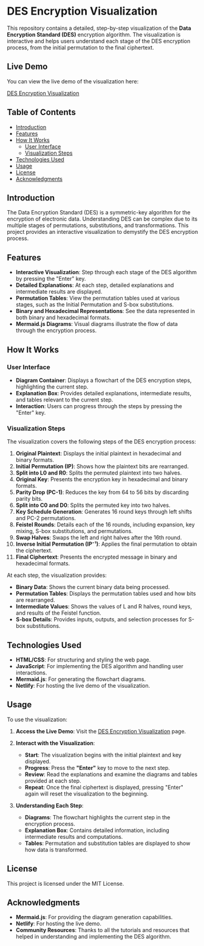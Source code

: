 # DES Encryption Visualization

This repository contains a detailed, step-by-step visualization of the **Data Encryption Standard (DES)** encryption algorithm. The visualization is interactive and helps users understand each stage of the DES encryption process, from the initial permutation to the final ciphertext.

## Live Demo

You can view the live demo of the visualization here:

[DES Encryption Visualization](https://66e54321d17e48000893baae--des-visualization.netlify.app/)

## Table of Contents

- [Introduction](#introduction)
- [Features](#features)
- [How It Works](#how-it-works)
  - [User Interface](#user-interface)
  - [Visualization Steps](#visualization-steps)
- [Technologies Used](#technologies-used)
- [Usage](#usage)
- [License](#license)
- [Acknowledgments](#acknowledgments)

## Introduction

The Data Encryption Standard (DES) is a symmetric-key algorithm for the encryption of electronic data. Understanding DES can be complex due to its multiple stages of permutations, substitutions, and transformations. This project provides an interactive visualization to demystify the DES encryption process.

## Features

- **Interactive Visualization**: Step through each stage of the DES algorithm by pressing the "Enter" key.
- **Detailed Explanations**: At each step, detailed explanations and intermediate results are displayed.
- **Permutation Tables**: View the permutation tables used at various stages, such as the Initial Permutation and S-box substitutions.
- **Binary and Hexadecimal Representations**: See the data represented in both binary and hexadecimal formats.
- **Mermaid.js Diagrams**: Visual diagrams illustrate the flow of data through the encryption process.

## How It Works

### User Interface

- **Diagram Container**: Displays a flowchart of the DES encryption steps, highlighting the current step.
- **Explanation Box**: Provides detailed explanations, intermediate results, and tables relevant to the current step.
- **Interaction**: Users can progress through the steps by pressing the "Enter" key.

### Visualization Steps

The visualization covers the following steps of the DES encryption process:

1. **Original Plaintext**: Displays the initial plaintext in hexadecimal and binary formats.
2. **Initial Permutation (IP)**: Shows how the plaintext bits are rearranged.
3. **Split into L0 and R0**: Splits the permuted plaintext into two halves.
4. **Original Key**: Presents the encryption key in hexadecimal and binary formats.
5. **Parity Drop (PC-1)**: Reduces the key from 64 to 56 bits by discarding parity bits.
6. **Split into C0 and D0**: Splits the permuted key into two halves.
7. **Key Schedule Generation**: Generates 16 round keys through left shifts and PC-2 permutations.
8. **Feistel Rounds**: Details each of the 16 rounds, including expansion, key mixing, S-box substitutions, and permutations.
9. **Swap Halves**: Swaps the left and right halves after the 16th round.
10. **Inverse Initial Permutation (IP⁻¹)**: Applies the final permutation to obtain the ciphertext.
11. **Final Ciphertext**: Presents the encrypted message in binary and hexadecimal formats.

At each step, the visualization provides:

- **Binary Data**: Shows the current binary data being processed.
- **Permutation Tables**: Displays the permutation tables used and how bits are rearranged.
- **Intermediate Values**: Shows the values of L and R halves, round keys, and results of the Feistel function.
- **S-box Details**: Provides inputs, outputs, and selection processes for S-box substitutions.

## Technologies Used

- **HTML/CSS**: For structuring and styling the web page.
- **JavaScript**: For implementing the DES algorithm and handling user interactions.
- **Mermaid.js**: For generating the flowchart diagrams.
- **Netlify**: For hosting the live demo of the visualization.

## Usage

To use the visualization:

1. **Access the Live Demo**: Visit the [DES Encryption Visualization](https://66e54321d17e48000893baae--des-visualization.netlify.app/) page.

2. **Interact with the Visualization**:

   - **Start**: The visualization begins with the initial plaintext and key displayed.
   - **Progress**: Press the **"Enter"** key to move to the next step.
   - **Review**: Read the explanations and examine the diagrams and tables provided at each step.
   - **Repeat**: Once the final ciphertext is displayed, pressing "Enter" again will reset the visualization to the beginning.

3. **Understanding Each Step**:

   - **Diagrams**: The flowchart highlights the current step in the encryption process.
   - **Explanation Box**: Contains detailed information, including intermediate results and computations.
   - **Tables**: Permutation and substitution tables are displayed to show how data is transformed.

## License

This project is licensed under the MIT License.

## Acknowledgments

- **Mermaid.js**: For providing the diagram generation capabilities.
- **Netlify**: For hosting the live demo.
- **Community Resources**: Thanks to all the tutorials and resources that helped in understanding and implementing the DES algorithm.
